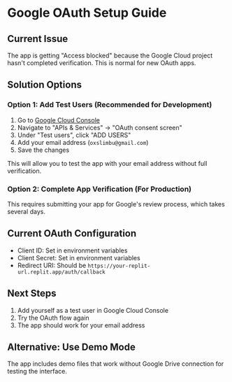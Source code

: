 # Google OAuth Setup Guide

## Current Issue
The app is getting "Access blocked" because the Google Cloud project hasn't completed verification. This is normal for new OAuth apps.

## Solution Options

### Option 1: Add Test Users (Recommended for Development)
1. Go to [Google Cloud Console](https://console.cloud.google.com/)
2. Navigate to "APIs & Services" → "OAuth consent screen"
3. Under "Test users", click "ADD USERS"
4. Add your email address (`oxslimbu@gmail.com`)
5. Save the changes

This will allow you to test the app with your email address without full verification.

### Option 2: Complete App Verification (For Production)
This requires submitting your app for Google's review process, which takes several days.

## Current OAuth Configuration
- Client ID: Set in environment variables
- Client Secret: Set in environment variables  
- Redirect URI: Should be `https://your-replit-url.replit.app/auth/callback`

## Next Steps
1. Add yourself as a test user in Google Cloud Console
2. Try the OAuth flow again
3. The app should work for your email address

## Alternative: Use Demo Mode
The app includes demo files that work without Google Drive connection for testing the interface.